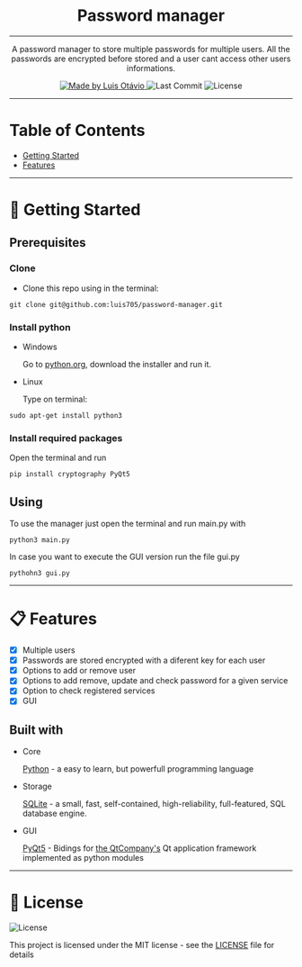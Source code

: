 <h1 align='center'>Password manager</h1>

---

<p align="center">
  A password manager to store multiple passwords for multiple users.
  All the passwords are encrypted before stored and a user cant access other users informations.
</p>

<p align="center">
	
  <a href="https://github.com/luis705">
    <img alt="Made by Luis Otávio" src="https://img.shields.io/badge/made%20by-Luís%20Otávio%20Amorim-brightgreen">
  </a>

  <img alt="Last Commit" src="https://img.shields.io/badge/last%20commit-june%202020-yellowgreen">

  <img alt="License" src="https://img.shields.io/badge/license-MIT-%2304D361">
</p>

---


# Table of Contents
<ul>
	<li><a href="#-getting-started">Getting Started</a></li>
	<li><a href="#-features">Features</a></li>
</ul>

---

# 🚀 Getting Started</h1>
<h2> Prerequisites </h2>

<h3>Clone</h3>
<ul>
	<li>Clone this repo using in the terminal:
</ul>

```
git clone git@github.com:luis705/password-manager.git
```
<h3>Install python</h3>
<ul>
	<li>Windows
		<p>Go to <a href="http://python.org/download">python.org</a>, download the installer and run it.</p>
	</li>
	<li>Linux
		<p>Type on terminal:</p>
	</li>
</ul>

```
sudo apt-get install python3
```

<h3>Install required packages</h3>
<p>Open the terminal and run</p>

```
pip install cryptography PyQt5
```


<h2>Using</h2>
<p>To use the manager just open the terminal and run main.py with</p>

```
python3 main.py
```
<p>In case you want to execute the GUI version run the file gui.py</p>

```
pythohn3 gui.py
```

---

# 📋 Features</h1>

- [X] Multiple users 
- [X] Passwords are stored encrypted with a diferent key for each user
- [X] Options to add or remove user
- [X] Options to add remove, update and check password for a given service
- [X] Option to check registered services
- [X] GUI

<h2> Built with</h2>
<ul>
	<li>Core
    		<p>
			<a href="python.org">Python</a> - a easy to learn, but powerfull programming language
		</p>
  	</li>
  	<li>Storage
    	<p>
				<a href="https://www.sqlite.org">SQLite</a> -  
				a small, fast, self-contained, high-reliability, full-featured, SQL database engine.
			</p>
  	</li>
		<li>GUI
			<p>
			<a href='https://www.riverbankcomputing.com/software/pyqt/'>PyQt5</a> - 
				Bidings for <a href='https://www.qt.io/'>the QtCompany's</a> Qt application framework implemented as python modules
			</p>
			
</ul>
	
--- 

# 📝 License </h1>

<img alt="License" src="https://img.shields.io/badge/license-MIT-%2304D361">

This project is licensed under the MIT license - see the <a href="https://github.com/luis705/password-manager/blob/master/LICENSE">LICENSE</a> file for details

